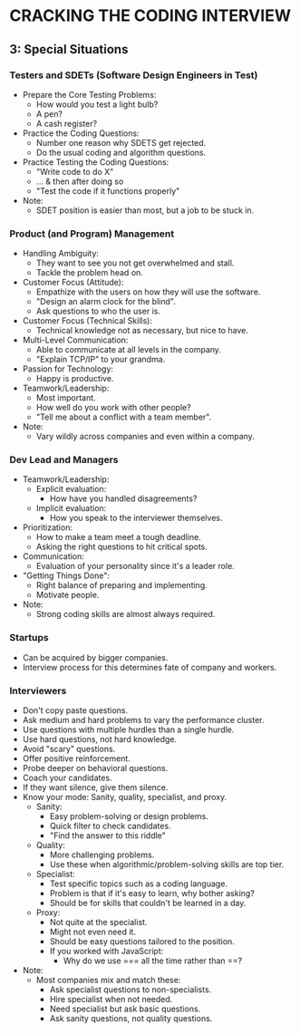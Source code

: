 # CRACKING THE CODING INTERVIEW

## 3: Special Situations

### Testers and SDETs (Software Design Engineers in Test)

- Prepare the Core Testing Problems:
  - How would you test a light bulb?
  - A pen?
  - A cash register?
- Practice the Coding Questions:
  - Number one reason why SDETS get rejected.
  - Do the usual coding and algorithm questions.
- Practice Testing the Coding Questions:
  - "Write code to do X"
  - ... & then after doing so
  - "Test the code if it functions properly"
- Note:
  - SDET position is easier than most, but a job to be stuck in.

### Product (and Program) Management

- Handling Ambiguity:
  - They want to see you not get overwhelmed and stall.
  - Tackle the problem head on.
- Customer Focus (Attitude):
  - Empathize with the users on how they will use the software.
  - "Design an alarm clock for the blind".
  - Ask questions to who the user is.
- Customer Focus (Technical Skills):
  - Technical knowledge not as necessary, but nice to have.
- Multi-Level Communication:
  - Able to communicate at all levels in the company.
  - "Explain TCP/IP" to your grandma.
- Passion for Technology:
  - Happy is productive.
- Teamwork/Leadership:
  - Most important.
  - How well do you work with other people?
  - "Tell me about a conflict with a team member".
- Note:
  - Vary wildly across companies and even within a company.

### Dev Lead and Managers

- Teamwork/Leadership:
  - Explicit evaluation:
    - How have you handled disagreements?
  - Implicit evaluation:
    - How you speak to the interviewer themselves.
- Prioritization:
  - How to make a team meet a tough deadline.
  - Asking the right questions to hit critical spots.
- Communication:
  - Evaluation of your personality since it's a leader role.
- "Getting Things Done":
  - Right balance of preparing and implementing.
  - Motivate people.
- Note:
  - Strong coding skills are almost always required.

### Startups

- Can be acquired by bigger companies.
- Interview process for this determines fate of company and workers.

### Interviewers

- Don't copy paste questions.
- Ask medium and hard problems to vary the performance cluster.
- Use questions with multiple hurdles than a single hurdle.
- Use hard questions, not hard knowledge.
- Avoid "scary" questions.
- Offer positive reinforcement.
- Probe deeper on behavioral questions.
- Coach your candidates.
- If they want silence, give them silence.
- Know your mode: Sanity, quality, specialist, and proxy.
  - Sanity:
    - Easy problem-solving or design problems.
    - Quick filter to check candidates.
    - "Find the answer to this riddle"
  - Quality:
    - More challenging problems.
    - Use these when algorithmic/problem-solving skills are top tier.
  - Specialist:
    - Test specific topics such as a coding language.
    - Problem is that if it's easy to learn, why bother asking?
    - Should be for skills that couldn't be learned in a day.
  - Proxy:
    - Not quite at the specialist.
    - Might not even need it.
    - Should be easy questions tailored to the position.
    - If you worked with JavaScript:
      - Why do we use === all the time rather than ==?
- Note:
  - Most companies mix and match these:
    - Ask specialist questions to non-specialists.
    - Hire specialist when not needed.
    - Need specialist but ask basic questions.
    - Ask sanity questions, not quality questions.
